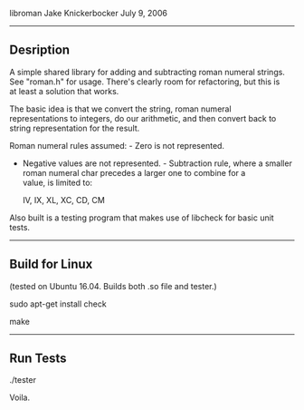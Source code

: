 libroman
Jake Knickerbocker
July 9, 2006

----------
Desription
----------

A simple shared library for adding and subtracting roman numeral strings.
See "roman.h" for usage.  There's clearly room for refactoring, but
this is at least a solution that works.

The basic idea is that we convert the string, roman numeral
representations to integers, do our arithmetic, and then convert
back to string representation for the result.

Roman numeral rules assumed:
- Zero is not represented.
- Negative values are not represented.
- Subtraction rule, where a smaller roman numeral char precedes
    a larger one to combine for a value, is limited to:

    IV, IX, XL, XC, CD, CM

Also built is a testing program that makes use of libcheck for basic unit
tests.

--------------------------------------------------
Build for Linux
--------------------------------------------------

(tested on Ubuntu 16.04. Builds both .so file and tester.)

sudo apt-get install check

make

----------
Run Tests
----------

./tester

Voila.

